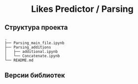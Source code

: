 <h1 align="center">Likes Predictor / Parsing</h1>

<h2>Структура проекта</h2>
        
    .
    ├── Parsing_main_file.ipynb
    ├── Parsing_additions
    │   ├── additional.ipynb
    │   └── Concatenate.ipynb    
    └── README.md
    

<h2>Версии библиотек</h2>
